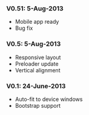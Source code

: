 ### V0.51: 5-Aug-2013
* Mobile app ready 
* Bug fix

### V0.5: 5-Aug-2013
* Responsive layout
* Preloader update
* Vertical alignment

### V0.1: 24-June-2013
* Auto-fit to device windows
* Bootstrap support

